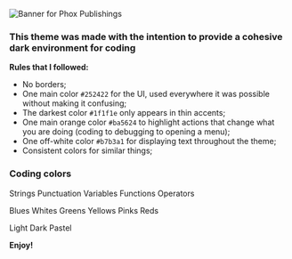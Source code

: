 ![Banner for Phox Publishings](https://i.imgur.com/7YwkdUT.png)
### This theme was made with the intention to provide a cohesive dark environment for coding
**Rules that I followed:**
* No borders;
* One main color `#252422` for the UI, used everywhere it was possible without making it confusing;
* The darkest color `#1f1f1e` only appears in thin accents;
* One main orange color `#ba5624` to highlight actions that change what you are doing (coding to debugging to opening a menu);
* One off-white color `#b7b3a1` for displaying text throughout the theme;
* Consistent colors for similar things;

### Coding colors
Strings
Punctuation
Variables
Functions
Operators

Blues
Whites
Greens
Yellows
Pinks
Reds

Light
Dark
Pastel


**Enjoy!**
